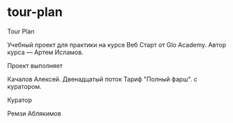 # tour-plan
Tour Plan

Учебный проект для практики на курсе Веб Старт от Glo Academy. Автор курса — Артем Исламов.


Проект выполняет

Качалов Алексей. Двенадцатый поток Тариф "Полный фарш". с куратором.


Куратор

Ремзи Аблякимов